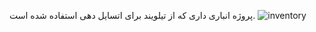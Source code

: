 پروژه انباری داری که از تیلویند برای اتسایل دهی استفاده شده است.
![inventory](https://user-images.githubusercontent.com/95015985/182072735-4f48863f-6b6c-4e95-bbad-686492b3e50b.jpg)
